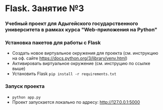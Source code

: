 # Flask. Занятие №3 
### Учебный проект для Адыгейского государственного университета в рамках курса "Web-приложения на Python"

### Установка пакетов для работы с Flask
- Создать новое виртуальное окружения для проекта (см. инструкцию на оф. сайте https://docs.python.org/3/library/venv.html)
- Активировать виртуальное окружение (см. инструцию по ссылке выше)
- Установить Flask `pip install -r requirements.txt`

### Запуск проекта
- `python app.py`
- Проект запускается локально по адресу: http://127.0.0.1:5000 